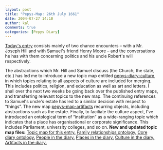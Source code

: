 ```yaml
---
layout: post
title: "Pepys-Map: 26th July 1661"
date: 2004-07-27 14:10
author: kal
comments: true
categories: [Pepys Diary]
---
```

<a href="http://www.pepysdiary.com/archive/1661/07/25/index.php">Today's entry</a> consists mainly of two chance encounters &#x2013; with a Mr. Joseph Hill and with Samuel's friend Henry Moore &#x2013; and the conversations he has with them concerning politics and his uncle Robert's will respectively.

<!--more-->
The abstractions which Mr. Hill and Samuel discuss (the Church, the state, etc.) has led me to introduce a new topic map entitled <a href="http://www.techquila.com/blog/archives/pepys-diary-culture.ltm">pepys-diary-culture</a>, in which topics relating to all aspects of culture are included for merging.  This includes politics, religion, and education as well as art and letters.  I shall over the next two weeks be going back over the published entry maps, and transferring relevant topics to the new map.
The continuing references to Samuel's uncle's estate has led to a similar decision with respect to &#x201c;things&#x201d;.  The new map <a href="http://www.techquila.com/blog/archives/pepys-diary-artifacts.ltm">pepys-map-artifacts</a> recurring objects, including abstractions such as the estate.
Finally, to faciliate the culture aspect, I've introduced an ontological term of &#x201c;institution&#x201d; as a wide-ranging topic which indicates that a place has organisational or corporate significance. This includes Parliament, university colleges, and so on.
<b>New and updated topic map files:</b>
<a href="http://www.techquila.com/blog/archives/16610726.ltm">Topic map for this entry.</a>
<a href="http://www.techquila.com/blog/archives/family-relationships-ontology.ltm">Family relationships ontology.</a>
<a href="http://www.techquila.com/blog/archives/pepys-diary-ontology.ltm">Core diary ontology.</a>
<a href="http://www.techquila.com/blog/archives/pepys-diary-people.ltm">People in the diary.</a>
<a href="http://www.techquila.com/blog/archives/pepys-diary-places.ltm">Places in the diary.</a>
<a href="http://www.techquila.com/blog/archives/pepys-diary-culture.ltm">Culture in the diary.</a>
<a href="http://www.techquila.com/blog/archives/pepys-diary-artifacts.ltm">Artifacts in the diary.</a>


